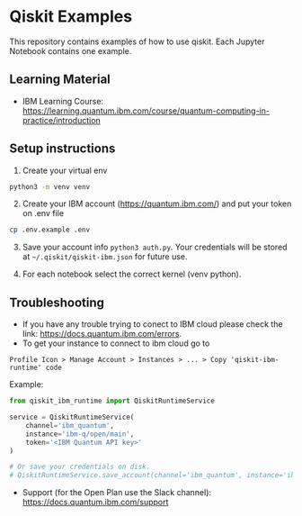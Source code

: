 # Qiskit Examples

This repository contains examples of how to use qiskit. Each Jupyter Notebook contains one example.

## Learning Material

- IBM Learning Course: https://learning.quantum.ibm.com/course/quantum-computing-in-practice/introduction

## Setup instructions

1. Create your virtual env

```sh
python3 -m venv venv
```

2. Create your IBM account (https://quantum.ibm.com/) and put your token on .env file

```sh
cp .env.example .env
```

3. Save your account info `python3 auth.py`. Your credentials will be stored at `~/.qiskit/qiskit-ibm.json` for future use.

4. For each notebook select the correct kernel (venv python).

## Troubleshooting

- If you have any trouble trying to conect to IBM cloud please check the link: https://docs.quantum.ibm.com/errors.
- To get your instance to connect to ibm cloud go to

```
Profile Icon > Manage Account > Instances > ... > Copy 'qiskit-ibm-runtime' code
```

Example:

```py
from qiskit_ibm_runtime import QiskitRuntimeService

service = QiskitRuntimeService(
    channel='ibm_quantum',
    instance='ibm-q/open/main',
    token='<IBM Quantum API key>'
)

# Or save your credentials on disk.
# QiskitRuntimeService.save_account(channel='ibm_quantum', instance='ibm-q/open/main', token='<IBM Quantum API key>')
```

- Support (for the Open Plan use the Slack channel): https://docs.quantum.ibm.com/support
